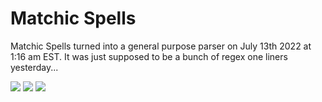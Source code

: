 # Matchic Spells
Matchic Spells turned into a general purpose parser on July 13th 2022 at 1:16 am EST. It was just supposed to be a bunch of regex one liners yesterday...

<img src="https://github.com/ItsZeusBro/MatchicSpells/blob/7d922fdec929b3f50775a5ac9a7f684d4ab2810a/MatchicSpells.png">


<img src="https://github.com/ItsZeusBro/MatchicSpells/blob/685183479ddcca2224c720c237d630953d0da80a/Docs/paynoattention.gif" />

<img src="https://github.com/ItsZeusBro/MatchicSpells/blob/56b615586974c6962f1fee70928cbd7bf77e9d9e/Docs/NextMatchicOf.jpg"/>
